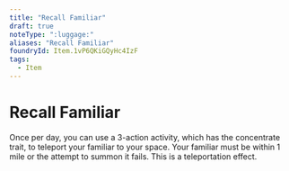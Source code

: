 ```yaml
---
title: "Recall Familiar"
draft: true
noteType: ":luggage:"
aliases: "Recall Familiar"
foundryId: Item.1vP6QKiGQyHc4IzF
tags:
  - Item
---
```


# Recall Familiar

Once per day, you can use a 3-action activity, which has the concentrate trait, to teleport your familiar to your space. Your familiar must be within 1 mile or the attempt to summon it fails. This is a teleportation effect.
